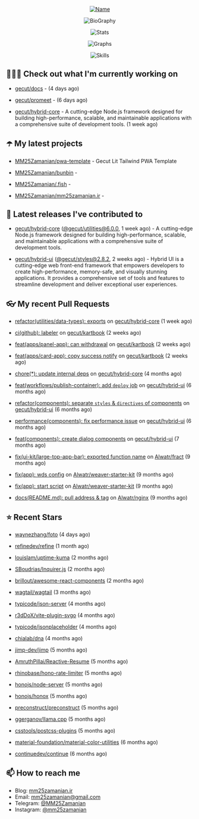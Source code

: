 <p align="center">
  <a href="https://github.com/MM25Zamanian">
    <img
      src="https://readme-typing-svg.demolab.com?font=Comic+Neue&weight=800&size=30&duration=4000&pause=1000&color=04F759&center=true&vCenter=true&multiline=true&repeat=false&width=462&lines=S.+MohammadMahdi+Zamanian"
      alt="Name"
    />
  </a>
</p>

<p align="center">
  <img
    src="https://readme-typing-svg.demolab.com?font=Comic+Neue&duration=4000&pause=1000&color=04F759&center=true&vCenter=true&lines=Junior+Full-Stack+Developer;Focusing+on+Front-End+With+Best+Practice;Trying+to+Learn+SW+Architecture+Patterns"
    alt="BioGraphy"
  />
</p>

<p align="center">
  <img src="https://streak-stats.demolab.com/?user=MM25Zamanian&hide_border=true&border_radius=0&date_format=j%20M%5B%20Y%5D&mode=weekly&card_width=400&background=000802&sideLabels=04F759&dates=04F759&sideNums=04F759&currStreakNum=04F759&ring=04F759&currStreakLabel=04F759&fire=EB4705&hide_longest_streak=true" alt="Stats" />
</p>

<p align="center">
  <img
    src="https://github-readme-activity-graph.vercel.app/graph?username=MM25Zamanian&bg_color=000802&color=04F759&line=04F759&point=ffffff&area=true&hide_border=true"
    alt="Graphs"
  />
</p>

<p align="center">
  <img
    src="https://skillicons.dev/icons?i=androidstudio,arduino,bash,bootstrap,cpp,ts,codepen,css,django,docker,figma,linux,lit,md,mongodb,nginx,nodejs,py,vscode,vite&perline=10"
    alt="Skills"
  />
</p>


## 👨🏻‍💻 Check out what I'm currently working on



- [gecut/docs](https://github.com/gecut/docs) -  (4 days ago)

- [gecut/promeet](https://github.com/gecut/promeet) -  (6 days ago)

- [gecut/hybrid-core](https://github.com/gecut/hybrid-core) - A cutting-edge Node.js framework designed for building high-performance, scalable, and maintainable applications with a comprehensive suite of development tools. (1 week ago)

## ☂️ My latest projects



- [MM25Zamanian/pwa-template](https://github.com/MM25Zamanian/pwa-template) - Gecut Lit Tailwind PWA Template

- [MM25Zamanian/bunbin](https://github.com/MM25Zamanian/bunbin) - 

- [MM25Zamanian/.fish](https://github.com/MM25Zamanian/.fish) - 

- [MM25Zamanian/mm25zamanian.ir](https://github.com/MM25Zamanian/mm25zamanian.ir) - 

## 🎉 Latest releases I've contributed to



- [gecut/hybrid-core](https://github.com/gecut/hybrid-core) ([@gecut/utilities@6.0.0](https://github.com/gecut/hybrid-core/releases/tag/%40gecut/utilities%406.0.0), 1 week ago) - A cutting-edge Node.js framework designed for building high-performance, scalable, and maintainable applications with a comprehensive suite of development tools.

- [gecut/hybrid-ui](https://github.com/gecut/hybrid-ui) ([@gecut/styles@2.8.2](https://github.com/gecut/hybrid-ui/releases/tag/%40gecut/styles%402.8.2), 2 weeks ago) - Hybrid UI is a cutting-edge web front-end framework that empowers developers to create high-performance, memory-safe, and visually stunning applications. It provides a comprehensive set of tools and features to streamline development and deliver exceptional user experiences.

## 👓 My recent Pull Requests



- [refactor(utilities/data-types): exports](https://github.com/gecut/hybrid-core/pull/173) on [gecut/hybrid-core](https://github.com/gecut/hybrid-core) (1 week ago)

- [ci(github): labeler](https://github.com/gecut/kartbook/pull/203) on [gecut/kartbook](https://github.com/gecut/kartbook) (2 weeks ago)

- [feat(apps/panel-app): can withdrawal](https://github.com/gecut/kartbook/pull/202) on [gecut/kartbook](https://github.com/gecut/kartbook) (2 weeks ago)

- [feat(apps/card-app): copy success notify](https://github.com/gecut/kartbook/pull/201) on [gecut/kartbook](https://github.com/gecut/kartbook) (2 weeks ago)

- [chore(*): update internal deps](https://github.com/gecut/hybrid-core/pull/112) on [gecut/hybrid-core](https://github.com/gecut/hybrid-core) (4 months ago)

- [feat(workflows/publish-container): add `deploy` job](https://github.com/gecut/hybrid-ui/pull/85) on [gecut/hybrid-ui](https://github.com/gecut/hybrid-ui) (6 months ago)

- [refactor(components): separate `styles` &amp; `directives` of components](https://github.com/gecut/hybrid-ui/pull/83) on [gecut/hybrid-ui](https://github.com/gecut/hybrid-ui) (6 months ago)

- [performance(components): fix performance issue](https://github.com/gecut/hybrid-ui/pull/58) on [gecut/hybrid-ui](https://github.com/gecut/hybrid-ui) (6 months ago)

- [feat(components): create dialog components](https://github.com/gecut/hybrid-ui/pull/26) on [gecut/hybrid-ui](https://github.com/gecut/hybrid-ui) (7 months ago)

- [fix(ui-kit/large-top-app-bar): exported function name](https://github.com/Alwatr/fract/pull/155) on [Alwatr/fract](https://github.com/Alwatr/fract) (9 months ago)

- [fix(app): wds config](https://github.com/Alwatr/weaver-starter-kit/pull/48) on [Alwatr/weaver-starter-kit](https://github.com/Alwatr/weaver-starter-kit) (9 months ago)

- [fix(app): start script](https://github.com/Alwatr/weaver-starter-kit/pull/47) on [Alwatr/weaver-starter-kit](https://github.com/Alwatr/weaver-starter-kit) (9 months ago)

- [docs(README.md): pull address &amp; tag](https://github.com/Alwatr/nginx/pull/21) on [Alwatr/nginx](https://github.com/Alwatr/nginx) (9 months ago)

## ⭐ Recent Stars



- [waynezhang/foto](https://github.com/waynezhang/foto) (4 days ago)

- [refinedev/refine](https://github.com/refinedev/refine) (1 month ago)

- [louislam/uptime-kuma](https://github.com/louislam/uptime-kuma) (2 months ago)

- [SBoudrias/Inquirer.js](https://github.com/SBoudrias/Inquirer.js) (2 months ago)

- [brillout/awesome-react-components](https://github.com/brillout/awesome-react-components) (2 months ago)

- [wagtail/wagtail](https://github.com/wagtail/wagtail) (3 months ago)

- [typicode/json-server](https://github.com/typicode/json-server) (4 months ago)

- [r3dDoX/vite-plugin-svgo](https://github.com/r3dDoX/vite-plugin-svgo) (4 months ago)

- [typicode/jsonplaceholder](https://github.com/typicode/jsonplaceholder) (4 months ago)

- [chialab/dna](https://github.com/chialab/dna) (4 months ago)

- [jimp-dev/jimp](https://github.com/jimp-dev/jimp) (5 months ago)

- [AmruthPillai/Reactive-Resume](https://github.com/AmruthPillai/Reactive-Resume) (5 months ago)

- [rhinobase/hono-rate-limiter](https://github.com/rhinobase/hono-rate-limiter) (5 months ago)

- [honojs/node-server](https://github.com/honojs/node-server) (5 months ago)

- [honojs/honox](https://github.com/honojs/honox) (5 months ago)

- [preconstruct/preconstruct](https://github.com/preconstruct/preconstruct) (5 months ago)

- [ggerganov/llama.cpp](https://github.com/ggerganov/llama.cpp) (5 months ago)

- [csstools/postcss-plugins](https://github.com/csstools/postcss-plugins) (5 months ago)

- [material-foundation/material-color-utilities](https://github.com/material-foundation/material-color-utilities) (6 months ago)

- [continuedev/continue](https://github.com/continuedev/continue) (6 months ago)

## 📫 How to reach me

- Blog: [mm25zamanian.ir](https://mm25zamanian.ir)
- Email: [mm25zamanian@gmail.com](mailto://mm25zamanian@gmail.com)
- Telegram: [@MM25Zamanian](https://t.me/MM25Zamanian)
- Instagram: [@mm25zamanian](https://instagram.com/mm25zamanian)
